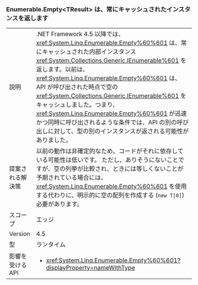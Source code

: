 ### <a name="enumerableemptylttresultgt-always-returns-cached-instance"></a>Enumerable.Empty&lt;TResult&gt; は、常にキャッシュされたインスタンスを返します

|   |   |
|---|---|
|説明|.NET Framework 4.5 以降では、<xref:System.Linq.Enumerable.Empty%60%601> は、常にキャッシュされた内部インスタンス <xref:System.Collections.Generic.IEnumerable%601> を返します。以前は、<xref:System.Linq.Enumerable.Empty%60%601> は、API が呼び出された時点で空の <xref:System.Collections.Generic.IEnumerable%601> をキャッシュしました。つまり、<xref:System.Linq.Enumerable.Empty%60%601> が迅速かつ同時に呼び出されるような条件では、API の別の呼び出しに対して、型の別のインスタンスが返される可能性がありました。|
|提案される解決策|以前の動作は非確定的なため、コードがそれに依存している可能性は低いです。 ただし、ありそうにないことですが、空の列挙が比較され、ときには等しくないことが予期されている場合には、<xref:System.Linq.Enumerable.Empty%60%601> を使用する代わりに、明示的に空の配列を作成する (<code>new T[0]</code>) 必要があります。|
|スコープ|エッジ|
|Version|4.5|
|型|ランタイム|
|影響を受ける API|<ul><li><xref:System.Linq.Enumerable.Empty%60%601?displayProperty=nameWithType></li></ul>|

